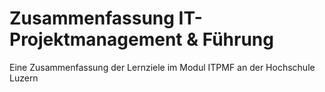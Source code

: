 # Zusammenfassung IT-Projektmanagement & Führung
Eine Zusammenfassung der Lernziele im Modul ITPMF an der Hochschule Luzern
